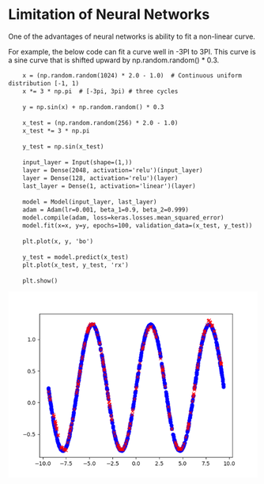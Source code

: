 # Limitation of Neural Networks

One of the advantages of neural networks is ability to fit a non-linear curve.

For example, the below code can fit a curve well in -3PI to 3PI.  This curve is a sine curve that is shifted upward by np.random.random() * 0.3.

```
    x = (np.random.random(1024) * 2.0 - 1.0)  # Continuous uniform distribution [-1, 1)
    x *= 3 * np.pi  # [-3pi, 3pi) # three cycles

    y = np.sin(x) + np.random.random() * 0.3

    x_test = (np.random.random(256) * 2.0 - 1.0)
    x_test *= 3 * np.pi

    y_test = np.sin(x_test)

    input_layer = Input(shape=(1,))
    layer = Dense(2048, activation='relu')(input_layer)
    layer = Dense(128, activation='relu')(layer)
    last_layer = Dense(1, activation='linear')(layer)

    model = Model(input_layer, last_layer)
    adam = Adam(lr=0.001, beta_1=0.9, beta_2=0.999)
    model.compile(adam, loss=keras.losses.mean_squared_error)
    model.fit(x=x, y=y, epochs=100, validation_data=(x_test, y_test))

    plt.plot(x, y, 'bo')

    y_test = model.predict(x_test)
    plt.plot(x_test, y_test, 'rx')

    plt.show()
```
![Chart generated](https://github.com/hideyukiinada/examples/blob/master/assets/images/sine1.png)
